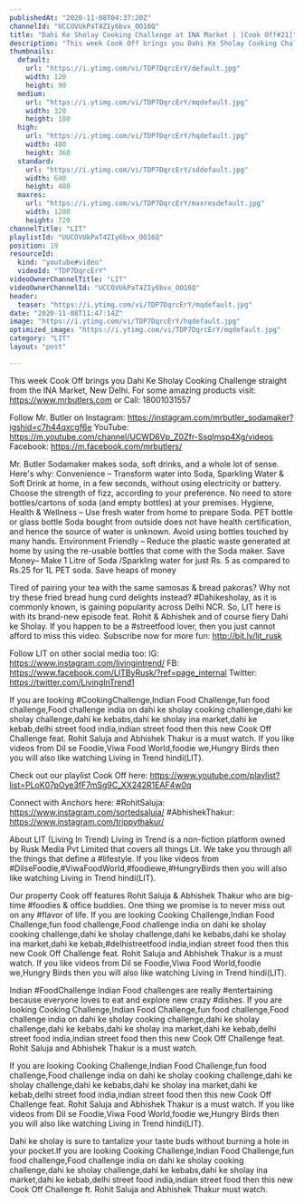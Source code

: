 ```yaml
---
publishedAt: "2020-11-08T04:37:20Z"
channelId: "UCCOVUkPaT4ZIy6bvx_OO16Q"
title: "Dahi Ke Sholay Cooking Challenge at INA Market | [Cook Off#21]"
description: "This week Cook Off brings you Dahi Ke Sholay Cooking Challenge straight from the INA Market, New Delhi. \nFor some amazing products visit: https://www.mrbutlers.com or Call: 18001031557\n\nFollow Mr. Butler on Instagram: https://instagram.com/mrbutler_sodamaker?igshid=c7h44qxcgf6e\nYouTube: https://m.youtube.com/channel/UCWD6Vp_Z0Zfr-SsqImsp4Xg/videos\nFacebook: https://m.facebook.com/mrbutlers/\n\nMr. Butler Sodamaker makes soda, soft drinks, and a whole lot of sense. Here's why: \nConvenience – Transform water into Soda, Sparkling Water & Soft Drink at home, in a few seconds, without using electricity or battery. Choose the strength of fizz, according to your preference. No need to store bottles/cartons of soda (and empty bottles) at your premises.\nHygiene, Health & Wellness – Use fresh water from home to prepare Soda. PET bottle or glass bottle Soda bought from outside does not have health certification, and hence the source of water is unknown. Avoid using bottles touched by many hands.\nEnvironment Friendly – Reduce the plastic waste generated at home by using the re-usable bottles that come with the Soda maker.\nSave Money– Make 1 Litre of Soda /Sparkling water for just Rs. 5 as compared to Rs.25 for 1L PET soda. Save heaps of money\n\nTired of pairing your tea with the same samosas & bread pakoras? Why not try these fried bread hung curd delights instead? #Dahikesholay, as it is commonly known, is gaining popularity across Delhi NCR. So, LIT here is with its brand-new episode feat. Rohit & Abhishek and of course fiery Dahi ke Sholay. If you happen to be a #streetfood lover, then you just cannot afford to miss this video. Subscribe now for more fun: http://bit.ly/lit_rusk\n\nFollow LIT on other social media too:\nIG: https://www.instagram.com/livingintrend/\nFB: https://www.facebook.com/LITByRusk/?ref=page_internal \nTwitter: https://twitter.com/LivingInTrend1\n\nIf you are looking #CookingChallenge,Indian Food Challenge,fun food challenge,Food challenge india on dahi ke sholay cooking challenge,dahi ke sholay challenge,dahi ke kebabs,dahi ke sholay ina market,dahi ke kebab,delhi street food india,indian street food then this new Cook Off Challenge feat. Rohit Saluja and Abhishek Thakur is a must watch. If you like videos from Dil se Foodie,Viwa Food World,foodie we,Hungry Birds then you will also like watching Living in Trend hindi(LIT).\n\nCheck out our playlist Cook Off here: https://www.youtube.com/playlist?list=PLoK07pOye3fF7mSg9C_XX242R1EAF4w0q\n\nConnect with Anchors here:\n#RohitSaluja: https://www.instagram.com/sortedsaluja/\n#AbhishekThakur: https://www.instagram.com/trippythakur/\n\nAbout LIT (Living In Trend)\nLiving in Trend is a non-fiction platform owned by Rusk Media Pvt Limited that covers all things Lit. We take you through all the things that define a #lifestyle. If you like videos from #DilseFoodie,#ViwaFoodWorld,#foodiewe,#HungryBirds then you will also like watching Living in Trend hindi(LIT).\n\nOur property Cook off features Rohit Saluja & Abhishek Thakur who are big-time #foodies & office buddies. One thing we promise is to never miss out on any #flavor of life. If you are looking Cooking Challenge,Indian Food Challenge,fun food challenge,Food challenge india on dahi ke sholay cooking challenge,dahi ke sholay challenge,dahi ke kebabs,dahi ke sholay ina market,dahi ke kebab,#delhistreetfood india,indian street food then this new Cook Off Challenge feat. Rohit Saluja and Abhishek Thakur is a must watch. If you like videos from Dil se Foodie,Viwa Food World,foodie we,Hungry Birds then you will also like watching Living in Trend hindi(LIT).\n\nIndian #FoodChallenge\nIndian Food challenges are really #entertaining because everyone loves to eat and explore new crazy #dishes. If you are looking Cooking Challenge,Indian Food Challenge,fun food challenge,Food challenge india on dahi ke sholay cooking challenge,dahi ke sholay challenge,dahi ke kebabs,dahi ke sholay ina market,dahi ke kebab,delhi street food india,indian street food then this new Cook Off Challenge feat. Rohit Saluja and Abhishek Thakur is a must watch. \n\nIf you are looking Cooking Challenge,Indian Food Challenge,fun food challenge,Food challenge india on dahi ke sholay cooking challenge,dahi ke sholay challenge,dahi ke kebabs,dahi ke sholay ina market,dahi ke kebab,delhi street food india,indian street food then this new Cook Off Challenge feat. Rohit Saluja and Abhishek Thakur is a must watch. If you like videos from Dil se Foodie,Viwa Food World,foodie we,Hungry Birds then you will also like watching Living in Trend hindi(LIT).\n\nDahi ke sholay is sure to tantalize your taste buds without burning a hole in your pocket.If you are looking Cooking Challenge,Indian Food Challenge,fun food challenge,Food challenge india on dahi ke sholay cooking challenge,dahi ke sholay challenge,dahi ke kebabs,dahi ke sholay ina market,dahi ke kebab,delhi street food india,indian street food then this new Cook Off Challenge ft. Rohit Saluja and Abhishek Thakur must watch."
thumbnails:
  default:
    url: "https://i.ytimg.com/vi/TDP7DqrcErY/default.jpg"
    width: 120
    height: 90
  medium:
    url: "https://i.ytimg.com/vi/TDP7DqrcErY/mqdefault.jpg"
    width: 320
    height: 180
  high:
    url: "https://i.ytimg.com/vi/TDP7DqrcErY/hqdefault.jpg"
    width: 480
    height: 360
  standard:
    url: "https://i.ytimg.com/vi/TDP7DqrcErY/sddefault.jpg"
    width: 640
    height: 480
  maxres:
    url: "https://i.ytimg.com/vi/TDP7DqrcErY/maxresdefault.jpg"
    width: 1280
    height: 720
channelTitle: "LIT"
playlistId: "UUCOVUkPaT4ZIy6bvx_OO16Q"
position: 19
resourceId:
  kind: "youtube#video"
  videoId: "TDP7DqrcErY"
videoOwnerChannelTitle: "LIT"
videoOwnerChannelId: "UCCOVUkPaT4ZIy6bvx_OO16Q"
header:
  teaser: "https://i.ytimg.com/vi/TDP7DqrcErY/mqdefault.jpg"
date: "2020-11-08T11:47:14Z"
image: "https://i.ytimg.com/vi/TDP7DqrcErY/hqdefault.jpg"
optimized_image: "https://i.ytimg.com/vi/TDP7DqrcErY/mqdefault.jpg"
category: "LIT"
layout: "post"

---
```

This week Cook Off brings you Dahi Ke Sholay Cooking Challenge straight from the INA Market, New Delhi. 
For some amazing products visit: https://www.mrbutlers.com or Call: 18001031557

Follow Mr. Butler on Instagram: https://instagram.com/mrbutler_sodamaker?igshid=c7h44qxcgf6e
YouTube: https://m.youtube.com/channel/UCWD6Vp_Z0Zfr-SsqImsp4Xg/videos
Facebook: https://m.facebook.com/mrbutlers/

Mr. Butler Sodamaker makes soda, soft drinks, and a whole lot of sense. Here's why: 
Convenience – Transform water into Soda, Sparkling Water & Soft Drink at home, in a few seconds, without using electricity or battery. Choose the strength of fizz, according to your preference. No need to store bottles/cartons of soda (and empty bottles) at your premises.
Hygiene, Health & Wellness – Use fresh water from home to prepare Soda. PET bottle or glass bottle Soda bought from outside does not have health certification, and hence the source of water is unknown. Avoid using bottles touched by many hands.
Environment Friendly – Reduce the plastic waste generated at home by using the re-usable bottles that come with the Soda maker.
Save Money– Make 1 Litre of Soda /Sparkling water for just Rs. 5 as compared to Rs.25 for 1L PET soda. Save heaps of money

Tired of pairing your tea with the same samosas & bread pakoras? Why not try these fried bread hung curd delights instead? #Dahikesholay, as it is commonly known, is gaining popularity across Delhi NCR. So, LIT here is with its brand-new episode feat. Rohit & Abhishek and of course fiery Dahi ke Sholay. If you happen to be a #streetfood lover, then you just cannot afford to miss this video. Subscribe now for more fun: http://bit.ly/lit_rusk

Follow LIT on other social media too:
IG: https://www.instagram.com/livingintrend/
FB: https://www.facebook.com/LITByRusk/?ref=page_internal 
Twitter: https://twitter.com/LivingInTrend1

If you are looking #CookingChallenge,Indian Food Challenge,fun food challenge,Food challenge india on dahi ke sholay cooking challenge,dahi ke sholay challenge,dahi ke kebabs,dahi ke sholay ina market,dahi ke kebab,delhi street food india,indian street food then this new Cook Off Challenge feat. Rohit Saluja and Abhishek Thakur is a must watch. If you like videos from Dil se Foodie,Viwa Food World,foodie we,Hungry Birds then you will also like watching Living in Trend hindi(LIT).

Check out our playlist Cook Off here: https://www.youtube.com/playlist?list=PLoK07pOye3fF7mSg9C_XX242R1EAF4w0q

Connect with Anchors here:
#RohitSaluja: https://www.instagram.com/sortedsaluja/
#AbhishekThakur: https://www.instagram.com/trippythakur/

About LIT (Living In Trend)
Living in Trend is a non-fiction platform owned by Rusk Media Pvt Limited that covers all things Lit. We take you through all the things that define a #lifestyle. If you like videos from #DilseFoodie,#ViwaFoodWorld,#foodiewe,#HungryBirds then you will also like watching Living in Trend hindi(LIT).

Our property Cook off features Rohit Saluja & Abhishek Thakur who are big-time #foodies & office buddies. One thing we promise is to never miss out on any #flavor of life. If you are looking Cooking Challenge,Indian Food Challenge,fun food challenge,Food challenge india on dahi ke sholay cooking challenge,dahi ke sholay challenge,dahi ke kebabs,dahi ke sholay ina market,dahi ke kebab,#delhistreetfood india,indian street food then this new Cook Off Challenge feat. Rohit Saluja and Abhishek Thakur is a must watch. If you like videos from Dil se Foodie,Viwa Food World,foodie we,Hungry Birds then you will also like watching Living in Trend hindi(LIT).

Indian #FoodChallenge
Indian Food challenges are really #entertaining because everyone loves to eat and explore new crazy #dishes. If you are looking Cooking Challenge,Indian Food Challenge,fun food challenge,Food challenge india on dahi ke sholay cooking challenge,dahi ke sholay challenge,dahi ke kebabs,dahi ke sholay ina market,dahi ke kebab,delhi street food india,indian street food then this new Cook Off Challenge feat. Rohit Saluja and Abhishek Thakur is a must watch. 

If you are looking Cooking Challenge,Indian Food Challenge,fun food challenge,Food challenge india on dahi ke sholay cooking challenge,dahi ke sholay challenge,dahi ke kebabs,dahi ke sholay ina market,dahi ke kebab,delhi street food india,indian street food then this new Cook Off Challenge feat. Rohit Saluja and Abhishek Thakur is a must watch. If you like videos from Dil se Foodie,Viwa Food World,foodie we,Hungry Birds then you will also like watching Living in Trend hindi(LIT).

Dahi ke sholay is sure to tantalize your taste buds without burning a hole in your pocket.If you are looking Cooking Challenge,Indian Food Challenge,fun food challenge,Food challenge india on dahi ke sholay cooking challenge,dahi ke sholay challenge,dahi ke kebabs,dahi ke sholay ina market,dahi ke kebab,delhi street food india,indian street food then this new Cook Off Challenge ft. Rohit Saluja and Abhishek Thakur must watch.